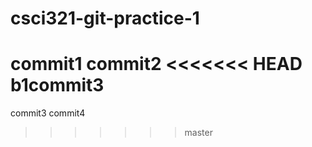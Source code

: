 # csci321-git-practice-1
commit1
commit2
<<<<<<< HEAD
b1commit3
=======
commit3
commit4
>>>>>>> master
